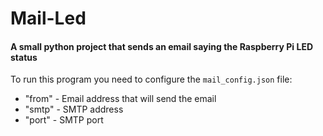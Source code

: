 # Mail-Led

#### A small python project that sends an email saying the Raspberry Pi LED status

To run this program you need to configure the `mail_config.json` file:

- "from" - Email address that will send the email
- "smtp" - SMTP address
- "port" - SMTP port

